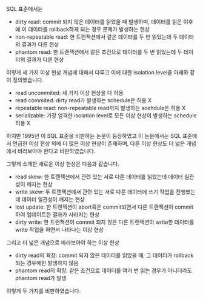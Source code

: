 SQL 표준에서는
- dirty read: commit 되지 않은 데이터를 읽었을 때 발생하며, 데이터를 읽은 이후에 이 데이터를 rollback하게 되는 경우 문제가 발생하는 현상
- non-repeatable read: 한 트랜잭션에서 같은 데이터를 두 번 읽었는데 두 데이터의 결과가 다른 현상
- phantom read: 한 트랜잭션에서 같은 조건으로 데이터를 두 번 읽었는데 두 데이터의 결과가 다른 현상

이렇게 세 가지 이상 현상 개념에 대해서 다루고 이에 대한 isolation level을 아래와 같이 정의했습니다.
- read uncommited: 세 가지 이상 현상을 다 허용
- read commited: dirty read가 발생하는 schedule은 허용 X
- repeatable read: non-repeatable read까지 발생하는 scehdule은 허용 X
- serializable: 가장 엄격한 isolation level로 모든 이상 현상이 발생하는 schedule 허용 X

하지만 1995년 이 SQL 표준을 비판하는 논문이 등장하였고 이 논문에서는 SQL 표준에서 언급한 이상 현상 외에 더 많은 이상 현상이 존재하며, 다룬 이상 현상도 더 넓은 개념에서 바라보아야 한다고 비판하였습니다.

그렇게 소개한 새로운 이상 현상은 다음과 같습니다.
- read skew: 한 트랜잭션에서 관련 있는 서로 다른 데이터를 읽었는데 데이터 일관성이 깨지는 현상
- write skew: 두 트랜잭션에서 관련 있는 서로 다른 데이터에 쓰기 작업을 진행했는데 데이터 일관성이 깨지는 현상
- lost update: 한 트랜잭션이 abort혹은 commit되면서 다른 트랜잭션이 commit하여 업데이트한 결과가 사라지는 현상
- dirty write: 한 트랜잭션이 commit 되지 않은 다른 트랜잭션이 write한 데이터를 write 작업을 하면서 나타나는 이상 현상

그리고 더 넓은 개념으로 바라보아야 하는 이상 현상
- dirty read의 확장: commit 되지 않은 데이터를 읽었을 때, 그 데이터가 rollback 되는 경우에만 발생하지 않음
- phantom read의 확장: 같은 조건으로 데이터를 여러 번 읽는 경우가 아니더라도 phantom read가 발생

이렇게 두 가지를 비판하였습니다.